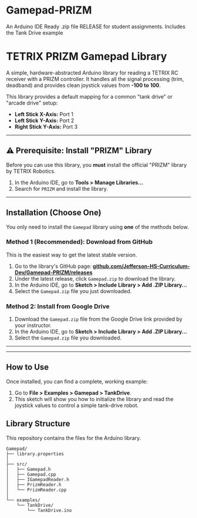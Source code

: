 # Gamepad-PRIZM
An Arduino IDE Ready .zip file RELEASE for student assignments. Includes the Tank Drive example

# TETRIX PRIZM Gamepad Library

A simple, hardware-abstracted Arduino library for reading a TETRIX RC receiver with a PRIZM controller. It handles all the signal processing (trim, deadband) and provides clean joystick values from **-100 to 100**.

This library provides a default mapping for a common "tank drive" or "arcade drive" setup:
* **Left Stick X-Axis:** Port 1
* **Left Stick Y-Axis:** Port 2
* **Right Stick Y-Axis:** Port 3

---

## ⚠️ Prerequisite: Install "PRIZM" Library

Before you can use this library, you **must** install the official "PRIZM" library by TETRIX Robotics.

1.  In the Arduino IDE, go to **Tools > Manage Libraries...**
2.  Search for `PRIZM` and install the library.



---

## Installation (Choose One)

You only need to install the `Gamepad` library using **one** of the methods below.

### Method 1 (Recommended): Download from GitHub

This is the easiest way to get the latest stable version.

1. Go to the library's GitHub page: [**github.com/Jefferson-HS-Curriculum-Dev/Gamepad-PRIZM/releases**](https://github.com/Jefferson-HS-Curriculum-Dev/Gamepad-PRIZM/releases)
2.  Under the latest release, click `Gamepad.zip` to download the library.
3.  In the Arduino IDE, go to **Sketch > Include Library > Add .ZIP Library...**
4.  Select the `Gamepad.zip` file you just downloaded.

### Method 2: Install from Google Drive

1.  Download the `Gamepad.zip` file from the Google Drive link provided by your instructor.
2.  In the Arduino IDE, go to **Sketch > Include Library > Add .ZIP Library...**
3.  Select the `Gamepad.zip` file you downloaded.

---

---

## How to Use

Once installed, you can find a complete, working example:

1.  Go to **File > Examples > Gamepad > TankDrive**.
2.  This sketch will show you how to initialize the library and read the joystick values to control a simple tank-drive robot.

## Library Structure

This repository contains the files for the Arduino library.
```
Gamepad/
├── library.properties
│
├── src/
│   ├── Gamepad.h
│   ├── Gamepad.cpp
│   ├── IGamepadReader.h
│   ├── PrizmReader.h
│   └── PrizmReader.cpp
│
└── examples/
    └── TankDrive/
        └── TankDrive.ino
```

